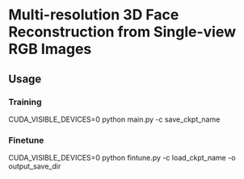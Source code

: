 # Multi-resolution 3D Face Reconstruction from Single-view RGB Images

## Usage
### Training
  CUDA_VISIBLE_DEVICES=0 python main.py -c save_ckpt_name

### Finetune
  CUDA_VISIBLE_DEVICES=0 python fintune.py -c load_ckpt_name -o output_save_dir
